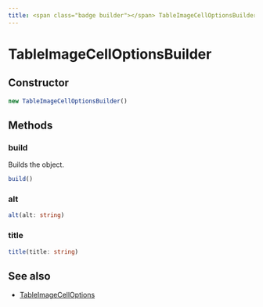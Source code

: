 ```yaml
---
title: <span class="badge builder"></span> TableImageCellOptionsBuilder
---
```

# <span class="badge builder"></span> TableImageCellOptionsBuilder

## Constructor

```typescript
new TableImageCellOptionsBuilder()
```
## Methods

### <span class="badge object-method"></span> build

Builds the object.

```typescript
build()
```

### <span class="badge object-method"></span> alt

```typescript
alt(alt: string)
```

### <span class="badge object-method"></span> title

```typescript
title(title: string)
```

## See also

 * <span class="badge object-type-interface"></span> [TableImageCellOptions](./object-TableImageCellOptions.md)
